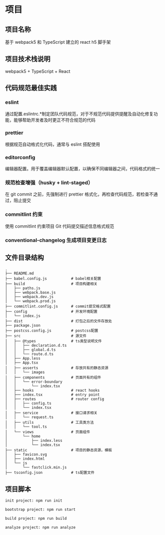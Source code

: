 # 项目

## 项目名称

基于 webpack5 和 TypeScript 建立的 react h5 脚手架

## 项目技术栈说明

webpack5 + TypeScript + React

## 代码规范最佳实践

### eslint

通过配置.eslintrc.\*制定团队代码规范，对于不规范代码提供提醒及自动化修复功能，能够帮助开发者及时更正不符合规范的代码

### prettier

根据规范自动格式化代码，通常与 eslint 搭配使用

### editorconfig

编辑器配置。用于覆盖编辑器默认配置，以确保不同编辑器之间，代码格式的统一

### 规范检查增强（husky + lint-staged）

在 git commit 之前，先强制进行 prettier 格式化，再检查代码规范，若检查不通过，阻止提交

### commitlint 约束

使用 commitlint 约束项目 Git 代码提交描述信息格式规范

### conventional-changelog 生成项目变更日志

## 文件目录结构

```
.
├── README.md
├── babel.config.js           # babel相关配置
├── build                     # 项目构建相关
│   ├── paths.js
│   ├── webpack.base.js
│   ├── webpack.dev.js
│   └── webpack.prod.js
├── commitlint.config.js      # commit提交格式配置
├── config                    # 开发环境配置
│   └── index.js
├── dist                      # 打包之后的文件存放处
├── package.json
├── postcss.config.js         # postcss配置
├── src                       # 源文件
│   ├── @types                # ts类型说明文件
│   │   ├── declaration.d.ts
│   │   ├── global.d.ts
│   │   └── route.d.ts
│   ├── App.less
│   ├── App.tsx
│   ├── asserts               # 存放共有的静态资源
│   │   └── images
│   ├── components            # 页面共有的组件
│   │   └── error-boundary
│   │       └── index.tsx
│   ├── hooks                 # react hooks
│   ├── index.tsx             # entry point
│   ├── routes                # router config
│   │   ├── config.ts
│   │   └── index.tsx
│   ├── service               # 接口请求相关
│   │   └── request.ts
│   ├── utils                 # 工具类方法
│   │   └── tool.ts
│   └── views                 # 页面组件
│       └── home
│           ├── index.less
│           └── index.tsx
├── static                    # 项目的静态资源，模板
│   ├── favicon.svg
│   ├── index.html
│   └── js
│       └── fastclick.min.js
├── tsconfig.json             # ts配置文件

```

## 项目脚本

```bash
init project: npm run init

bootstrap project: npm run start

build project: npm run build

analyze project: npm run analyze
```
